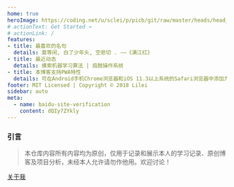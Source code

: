 ```yaml
---
home: true
heroImage: https://coding.net/u/sclei/p/picb/git/raw/master/heads/head_icon_lilei_2018.jpg
# actionText: Get Started →
# actionLink: /
features:
- title: 最喜欢的名句
  details: 莫等闲, 白了少年头, 空悲切 . ——《满江红》
- title: 最近动态
  details: 摸索机器学习算法 | 捣鼓操作系统
- title: 本博客支持PWA特性
  details: 可在Android手机Chrome浏览器和iOS 11.3以上系统的Safari浏览器中添加为PWA桌面应用.
footer: MIT Licensed | Copyright © 2018 Lilei
sidebar: auto
meta:
  - name: baidu-site-verification
    content: dQIy7ZYkly
---
```


### 引言
> 本仓库内容所有内容均为原创，仅用于记录和展示本人的学习记录、原创博客及项目分析，未经本人允许请勿作他用。欢迎讨论！

[关于我](/about/)




